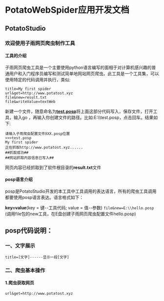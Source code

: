 # PotatoWebSpider应用开发文档

## PotatoStudio

### 欢迎使用子雨网页爬虫制作工具



#### 工具的介绍

子雨网页爬虫工具是一个主要使用python语言编写的面相于对计算机感兴趣的普通用户和入门程序员编写和测试简单地网站网页爬虫。此工具是一个工具集，可以使用特定的代码调用并执行，类似:

```posp
title=My first spider
url&get=http://www.potatost.xyz
file&new=result.txt
file&writeValue=textWeb
```

新建一个文件，随意命名为<u>**test.posp**</u>将上面这部分代码写入，保存文件，打开工具，输入go ，再输入你创建文件的路径。比如:E:\\\test.posp，点击回车。结果如下:

```psop
请输入子雨爬虫配置文件XXX.posp位置
>>>test.posp
My first spider
正在抓取http://www.potatost.xyz......
##抓取成功##
##网站抓取内容信息已写入##
```

网页内容已经抓取到了软件根目录的**result.txt**文件

#### posp语言介绍

posp是PotatoStudio开发的本工具中工具调用的表达语言，所有的爬虫工具调用都要使用posp语言表达。语言格式如下：

**key=value**(key = 键--工具代码; value = 值--参数)
`file&new=E:\\hello.posp` (调用file包的new工具，在E盘创建子雨网页爬虫配置文件hello.posp)



## posp代码说明：

### 一、文字展示

```posp
title=[文字]------显示一段[文字]
```

### 二、爬虫基本操作

#### 1.爬虫获取网页

```
url&get=http://www.potatost.xyz
```

